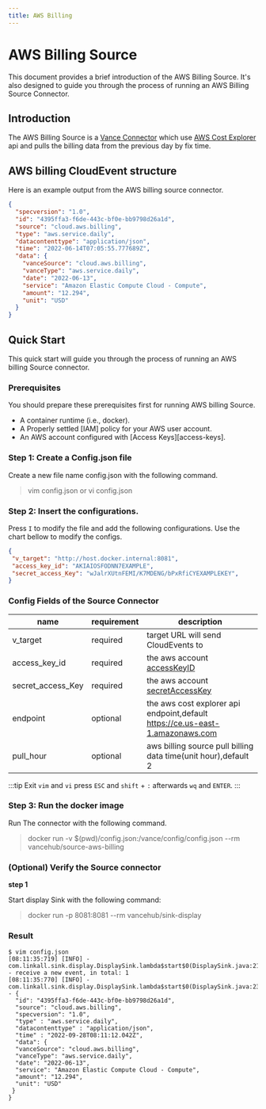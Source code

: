```yaml
---
title: AWS Billing
---
```


# AWS Billing Source
This document provides a brief introduction of the AWS Billing Source.
It's also designed to guide you through the
process of running an AWS Billing Source Connector.

## Introduction
The AWS Billing Source is a [Vance Connector][vc] which use [AWS Cost Explorer][awsbill]
api and pulls the billing data from the previous day by fix time.

## AWS billing CloudEvent structure
Here is an example output from the AWS billing source connector.
```json
{
  "specversion": "1.0",
  "id": "4395ffa3-f6de-443c-bf0e-bb9798d26a1d",
  "source": "cloud.aws.billing",
  "type": "aws.service.daily",
  "datacontenttype": "application/json",
  "time": "2022-06-14T07:05:55.777689Z",
  "data": {
    "vanceSource": "cloud.aws.billing",
    "vanceType": "aws.service.daily",
    "date": "2022-06-13",
    "service": "Amazon Elastic Compute Cloud - Compute",
    "amount": "12.294",
    "unit": "USD"
  }
}
```
## Quick Start
This quick start will guide you through the process of running an AWS billing Source connector.

### Prerequisites
You should prepare these prerequisites first for running AWS billing Source.

- A container runtime (i.e., docker).
- A Properly settled [IAM] policy for your AWS user account.
- An AWS account configured with [Access Keys][access-keys].

### Step 1: Create a Config.json file
Create a new file name config.json with the following command.
> vim config.json
or
> vi config.json

### Step 2: Insert the configurations.
Press `I` to modify the file and add the following configurations. Use the chart bellow to modify the configs.
 ```json
 {
  "v_target": "http://host.docker.internal:8081",
  "access_key_id": "AKIAIOSFODNN7EXAMPLE",
  "secret_access_Key": "wJalrXUtnFEMI/K7MDENG/bPxRfiCYEXAMPLEKEY",
}
 ```
### Config Fields of the Source Connector

| name              | requirement | description                                                                     |
|-------------------|-------------|---------------------------------------------------------------------------------|
| v_target          | required    | target URL will send CloudEvents to                                             |
| access_key_id     | required    | the aws account [accessKeyID][accessKey]                                        |
| secret_access_Key | required    | the aws account [secretAccessKey][accessKey]                                    |
| endpoint          | optional    | the aws cost explorer api endpoint,default <https://ce.us-east-1.amazonaws.com> |
| pull_hour         | optional    | aws billing source pull billing data time(unit hour),default 2                  |

:::tip
Exit `vim` and `vi` press `ESC` and `shift` + `:` afterwards `wq` and `ENTER`.
:::

### Step 3: Run the docker image
Run The connector with the following command.
> docker run -v $(pwd)/config.json:/vance/config/config.json --rm vancehub/source-aws-billing


### (Optional) Verify the Source connector
**step 1**

Start display Sink with the following command:
> docker run -p 8081:8081 --rm vancehub/sink-display

### Result

 ```shell
 $ vim config.json
 [08:11:35:719] [INFO] - com.linkall.sink.display.DisplaySink.lambda$start$0(DisplaySink.java:21) - receive a new event, in total: 1
 [08:11:35:770] [INFO] - com.linkall.sink.display.DisplaySink.lambda$start$0(DisplaySink.java:23) - {
   "id": "4395ffa3-f6de-443c-bf0e-bb9798d26a1d",
   "source": "cloud.aws.billing",
   "specversion": "1.0",
   "type" : "aws.service.daily",
   "datacontenttype" : "application/json",
   "time" : "2022-09-28T08:11:12.042Z",
   "data": {
   "vanceSource": "cloud.aws.billing",
   "vanceType": "aws.service.daily",
   "date": "2022-06-13",
   "service": "Amazon Elastic Compute Cloud - Compute",
   "amount": "12.294",
   "unit": "USD"
  }
 }
 ```

[vc]: https://github.com/linkall-labs/vance-docs/blob/main/docs/concept.md
[config]: https://github.com/linkall-labs/vance-docs/blob/main/docs/connector.md
[awsbill]: https://docs.aws.amazon.com/aws-cost-management/latest/APIReference/API_GetCostAndUsage.html
[accessKey]: https://docs.aws.amazon.com/IAM/latest/UserGuide/id_credentials_access-keys.html